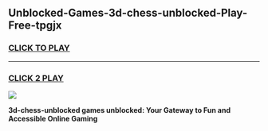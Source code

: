 
## Unblocked-Games-3d-chess-unblocked-Play-Free-tpgjx
<h3>
<a href="https://premium76.site?title=3d-chess-unblocked&ref=23A">CLICK TO PLAY</a></h3>
<hr>

<h3>
<a href="https://premium76.site?title=3d-chess-unblocked&ref=23A">CLICK 2 PLAY</a>
  
</h3>

<a href="https://premium76.site?title=3d-chess-unblocked&ref=23A"><img src="https://clearcache.store/games.png"></a>


**3d-chess-unblocked games unblocked: Your Gateway to Fun and Accessible Online Gaming**

